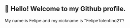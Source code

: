 ## 👋 Hello! Welcome to my Github profile.
 My name is Felipe and my nickname is "FelipeTolentino21"!
